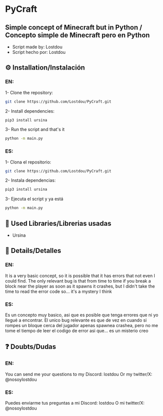 # PyCraft
## Simple concept of Minecraft but in Python / Concepto simple de Minecraft pero en Python

- Script made by: Lostdou
- Script hecho por: Lostdou

## ⚙️ Installation/Instalación
### EN:
1- Clone the repository:
```bash
git clone https://github.com/Lostdou/PyCraft.git
```

2- Install dependencies:
```bash
pip3 install ursina
```

3- Run the script and that's it
```bash
python -m main.py
```

### ES:
1-  Clona el repositorio:
```bash
git clone https://github.com/Lostdou/PyCraft.git
```

2- Instala dependencias:
```bash
pip3 install ursina
```

3- Ejecuta el script y ya está
```bash
python -m main.py
```

## 🤖 Used Libraries/Librerias usadas

- Ursina

## 📝 Details/Detalles
### EN:
It is a very basic concept, so it is possible that it has errors that not even I could find. 
The only relevant bug is that from time to time if you break a block near the player as soon as it spawns it crashes, but I didn't take the time to read the error code so... it's a mystery I think

### ES:
Es un concepto muy basico, asi que es posible que tenga errores que ni yo llegué a encontrar. 
El unico bug relevante es que de vez en cuando si rompes un bloque cerca del jugador apenas spawnea crashea, pero no me tome el tiempo de leer el codigo de error asi que... es un misterio creo

## ❓ Doubts/Dudas

### EN:
You can send me your questions to my Discord: lostdou
Or my twitter/X: @nosoylostdou


### ES:
Puedes enviarme tus preguntas a mi Discord: lostdou
O mi twitter/X: @nosoylostdou

